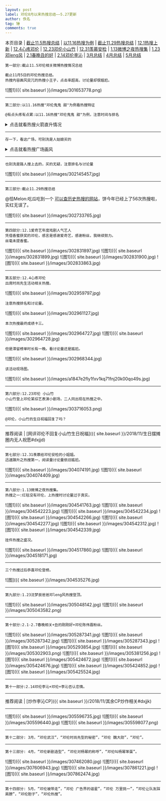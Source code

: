 ```yaml
---
layout: post
label: 邓伦8月以来热搜总结——5.27更新
author: 佚名
tag: 锤
comments: true
---
```

本页目录 \| [截止11.5热搜总结](#dxjje) \| [以11.16热搜为例](#dxjja) \| [截止11.29热搜总结](#dxjjb) \| [12.1热搜上新](#dxjjc) \| [12.4心疼邓伦](#dxjjd) \| [12.23邓伦小山竹](#dxjjf) \| [12.31羡慕安检](#dxjjg) \| [1.13微博之夜热搜集](#dxjjh)  \| [1.23邓leng风](#dxjji) \| [2.1春晚丑的好](#dxjjj) \| [2.14邓伦李沁](#dxjjk) \| [3月总结](#dxjjl) \| [4月总结](#dxjjm) \| [5月总结](#dxjjn)

<a class="anchor" name="dxjje"></a>

    第一部分:截止11.5邓伦相关微博热搜情况总结
    
    截止11月5日的邓伦热搜总结。
    热搜内容画风突兀的热搜小王子，点击率超高，讨论量却很尴尬。
    

![图1]({{ site.baseurl }}/images/301653778.png)

---

<a class="anchor" name="dxjja"></a>

    第二部分:以11.16热搜"邓伦鬼鬼 甜"为例看热搜特征
    
    @有点头疼有点累:以11.16热搜"邓伦鬼鬼 甜"为例，注意时间与排名

<details><summary>点击就看热搜火箭直升情况</summary>
<img src="{{ site.baseurl }}/images/302143569.jpg">
<img src="{{ site.baseurl }}/images/302143573.jpg">
<img src="{{ site.baseurl }}/images/302143577.jpg">
<img src="{{ site.baseurl }}/images/302143578.jpg">
<img src="{{ site.baseurl }}/images/302143579.jpg">
<img src="{{ site.baseurl }}/images/302143581.jpg">
<img src="{{ site.baseurl }}/images/302143585.jpg">
<img src="{{ site.baseurl }}/images/302143586.jpg">
<img src="{{ site.baseurl }}/images/302143587.jpg">
</details>

---

    存一下，看这广场，可别洗是人姑娘买的

<details><summary>点击就看热搜广场画风</summary>
<img src="{{ site.baseurl }}/images/302145220.jpg">
</details>

---

    也别洗是路人搜上去的，买的无疑，注意排名与讨论量

![图1]({{ site.baseurl }}/images/302145457.jpg)

---

<a class="anchor" name="dxjjb"></a>

    第三部分:截止11.29热搜总结
    
@恰Melon:吃瓜吃到一个 [可以查历史热搜的网站](www.enlightent.com/research/rank/weiboSearchRank#)，饼今年已经上了56次热搜啦，实红无误了。

![图1]({{ site.baseurl }}/images/302733765.jpg)

---

<a class="anchor" name="dxjjc"></a>

    第四部分:12.1爱奇艺年度戏剧人气艺人
    凭借香蜜获奖的邓伦，感言是感谢爱奇艺，感谢粉丝，我继续努力。
    丝毫未提香蜜。


![图1]({{ site.baseurl }}/images/302831897.jpg)
![图1]({{ site.baseurl }}/images/302831899.jpg)
![图1]({{ site.baseurl }}/images/302831900.jpg)
![图1]({{ site.baseurl }}/images/302833863.jpg)


---

<a class="anchor" name="dxjjd"></a>

    第五部分:12.4心疼邓伦
    出席时尚先生活动相关热搜。

![图1]({{ site.baseurl }}/images/302959797.jpg)

    注意热搜排名和讨论量。
    
![图1]({{ site.baseurl }}/images/302961127.jpg)

    本次热搜最终成绩卡三。
    
    
![图1]({{ site.baseurl }}/images/302964727.jpg)
![图1]({{ site.baseurl }}/images/302964728.jpg)

    但是滞留榜单时长有一晚。看讨论量还是尴尬。
    
![图1]({{ site.baseurl }}/images/302968344.jpg)
    
    该活动现场图。

![图1]({{ site.baseurl }}/images/a1847e2fly1fxv1kq71fnj20k00qo49s.jpg)

---

<a class="anchor" name="dxjjf"></a>

    第六部分:12.23邓伦 小山竹
    小山竹登上邓伦某综艺表演小剧场，二人同出现在热搜之中。

![图1]({{ site.baseurl }}/images/303716053.png)

    @邓伦，小山竹的生日祝福回复了吗？

---

推荐阅读 | [网评邓伦不回复小山竹生日祝福]({{ site.baseurl }}/2018/11/生日摆摊圈内无人祝愿#dxjjd)

---


<a class="anchor" name="dxjjg"></a>

    第七部分:12.31羡慕给邓伦安检的小姐姐。
    迅速蹿升之热搜第一，阅读量讨论量依旧尴尬。

![图1]({{ site.baseurl }}/images/304074191.jpg)
![图1]({{ site.baseurl }}/images/304074409.jpg)

---


<a class="anchor" name="dxjjh"></a>

    第八部分:1.13微博之夜热搜集。
    热搜之一:红毯没有邓伦，上热搜时讨论量过于真实。

![图1]({{ site.baseurl }}/images/304541763.jpg)
![图1]({{ site.baseurl }}/images/304542223.jpg)
![图1]({{ site.baseurl }}/images/304542234.jpg)
![图1]({{ site.baseurl }}/images/304542266.jpg)
![图1]({{ site.baseurl }}/images/304542277.jpg)
![图1]({{ site.baseurl }}/images/304542312.jpg)
![图1]({{ site.baseurl }}/images/304542339.jpg)


    挂件热搜之盛况。

![图1]({{ site.baseurl }}/images/304517860.jpg)
![图1]({{ site.baseurl }}/images/304518171.jpg)


---

    三个热搜过后恭喜邓伦登榜。

![图]({{ site.baseurl }}/images/304535276.jpg) 



---


<a class="anchor" name="dxjji"></a>

    第九部分:1.23沈梦辰爸爸邓leng风热搜登顶。

![图1]({{ site.baseurl }}/images/305048142.jpg)
![图1]({{ site.baseurl }}/images/305043582.png)

---


<a class="anchor" name="dxjjj"></a>

    第十部分:2.1-2.7春晚相关+丑的刚刚好+邓伦陈伟霆粉丝。

![图1]({{ site.baseurl }}/images/305287341.jpg)
![图1]({{ site.baseurl }}/images/305287342.jpg)
![图1]({{ site.baseurl }}/images/305287343.jpg)
![图1]({{ site.baseurl }}/images/305293854.jpg)
![图1]({{ site.baseurl }}/images/305302903.png)
![图1]({{ site.baseurl }}/images/305381256.jpg)
![图1]({{ site.baseurl }}/images/305424672.jpg)
![图1]({{ site.baseurl }}/images/305424676.jpg)
![图1]({{ site.baseurl }}/images/305424852.jpg)
![图1]({{ site.baseurl }}/images/305425524.jpg)


---


<a class="anchor" name="dxjjk"></a>

    第十一部分:2.14邓伦李沁+邓伦+李沁否认恋情。
    
---

推荐阅读 | [炒作李沁CP]({{ site.baseurl }}/2018/11/其余CP炒作相关#dxjjk)

---

    
![图1]({{ site.baseurl }}/images/305596735.jpg)
![图1]({{ site.baseurl }}/images/305596440.jpg)
![图1]({{ site.baseurl }}/images/305598077.png)


---


<a class="anchor" name="dxjjl"></a>

    第十二部分: 3月，“邓伦武汉”，“邓伦时尚先型的秘密”，“邓伦 魏大勋”，“邓伦”。
    
---


<a class="anchor" name="dxjjm"></a>

    第十三部分: 4月，“邓伦新剧造型”，“邓伦对杨幂的称呼”，“邓伦叫杨幂笨蛋”。

![图1]({{ site.baseurl }}/images/307462080.jpg)
![图1]({{ site.baseurl }}/images/307606943.jpg)
![图1]({{ site.baseurl }}/images/307861221.jpg)
![图1]({{ site.baseurl }}/images/307862474.jpg)


---


<a class="anchor" name="dxjjn"></a>

    第十四部分: 5月，“邓伦被带走”，“邓伦 广告界的谐星”，“邓伦 万里挑一”，“邓伦让队友踩肩膀”，“邓伦胆子”，“邓伦热搜”。